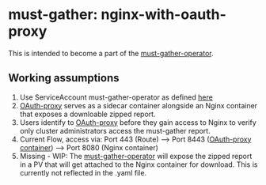 # must-gather: nginx-with-oauth-proxy

This is intended to become a part of the [must-gather-operator](https://github.com/masayag/must-gather-operator).

## Working assumptions
1. Use ServiceAccount must-gather-operator as defined [here](https://github.com/masayag/must-gather-operator/blob/master/deploy/service_account.yaml)
2. [OAuth-proxy](https://github.com/openshift/oauth-proxy) serves as a sidecar container alongside an Nginx container that exposes a downloable zipped report.
3. Users identify to [OAuth-proxy](https://github.com/openshift/oauth-proxy) before they gain access to Nginx to verify only cluster administrators access the must-gather report.
4. Current Flow, access via: Port 443 (Route) --> Port 8443 ([OAuth-proxy container](https://github.com/openshift/oauth-proxy)) --> Port 8080 (Nginx container)
5. Missing - WIP: The [must-gather-operator](https://github.com/masayag/must-gather-operator) will expose the zipped report in a PV that will get attached to the Nginx container for download. This is currently not reflected in the .yaml file.
